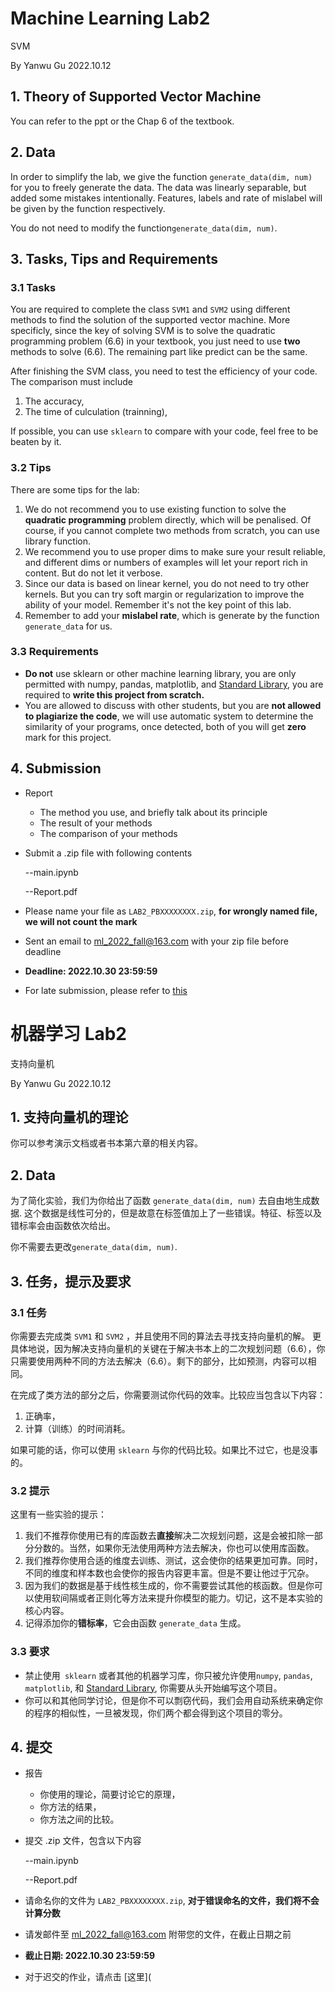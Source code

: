 # Machine Learning Lab2

SVM

By Yanwu Gu 2022.10.12

## 1. Theory of Supported Vector Machine

You can refer to the ppt or the Chap 6 of the textbook.

## 2. Data

In order to simplify the lab, we give the function `generate_data(dim, num)` for you to freely generate the data. The data was linearly separable, but added some mistakes intentionally. Features, labels and rate of mislabel will be given by the function respectively.

You do not need to modify the function`generate_data(dim, num)`.

## 3. Tasks, Tips and Requirements

### 3.1 Tasks

You are required to complete the class `SVM1` and `SVM2` using different methods to find the solution of the supported vector machine. More specificly, since the key of solving SVM is to solve the quadratic programming problem (6.6) in your textbook, you just need to use **two** methods to solve (6.6). The remaining part like predict can be the same. 

After finishing the SVM class, you need to test the efficiency of your code. The comparison must include

1. The accuracy,
2. The time of culculation (trainning),

If possible, you can use `sklearn` to compare with your code, feel free to be beaten by it. 

### 3.2 Tips

There are some tips for the lab:

1. We do not recommend you to use existing function to solve the **quadratic programming** problem directly, which will be penalised. Of course, if you cannot complete two methods from scratch, you can use library function.
2. We recommend you to use proper dims to make sure your result reliable, and different dims or numbers of examples will let your report rich in content. But do not let it verbose.
3. Since our data is based on linear kernel, you do not need to try other kernels. But you can try soft margin or regularization to improve the ability of your model. Remember it's not the key point of this lab. 
4. Remember to add your **mislabel rate**, which is generate by the function `generate_data` for us.

###  3.3 Requirements

- **Do not** use sklearn or other machine learning library, you are only permitted with numpy, pandas, matplotlib, and [Standard Library](https://gitee.com/link?target=https%3A%2F%2Fdocs.python.org%2F3%2Flibrary%2Findex.html), you are required to **write this project from scratch.**
- You are allowed to discuss with other students, but you are **not allowed to plagiarize the code**, we will use automatic system to determine the similarity of your programs, once detected, both of you will get **zero** mark for this project.

## 4. Submission

* Report

  * The method you use, and briefly talk about its principle
  * The result of your methods
  * The comparison of your methods

* Submit a .zip file with following contents

  --main.ipynb

  --Report.pdf

* Please name your file as `LAB2_PBXXXXXXXX.zip`, **for wrongly named file, we will not count the mark**

* Sent an email to [ml_2022_fall@163.com](mailto:ml_2022_fall@163.com) with your zip file before deadline

* **Deadline: 2022.10.30 23:59:59** 

* For late submission, please refer to [this](https://gitee.com/Sqrti/ml_2022_f#一关于课程)

# 机器学习 Lab2

支持向量机

By Yanwu Gu 2022.10.12

## 1. 支持向量机的理论

你可以参考演示文档或者书本第六章的相关内容。

## 2. Data

为了简化实验，我们为你给出了函数 `generate_data(dim, num)` 去自由地生成数据. 这个数据是线性可分的，但是故意在标签值加上了一些错误。特征、标签以及错标率会由函数依次给出。

你不需要去更改`generate_data(dim, num)`.

## 3. 任务，提示及要求

### 3.1 任务

你需要去完成类 `SVM1` 和 `SVM2` ，并且使用不同的算法去寻找支持向量机的解。 更具体地说，因为解决支持向量机的关键在于解决书本上的二次规划问题（6.6），你只需要使用两种不同的方法去解决（6.6）。剩下的部分，比如预测，内容可以相同。

在完成了类方法的部分之后，你需要测试你代码的效率。比较应当包含以下内容：

1. 正确率，
2. 计算（训练）的时间消耗。

如果可能的话，你可以使用 `sklearn` 与你的代码比较。如果比不过它，也是没事的。

### 3.2 提示

这里有一些实验的提示：

1. 我们不推荐你使用已有的库函数去**直接**解决二次规划问题，这是会被扣除一部分分数的。当然，如果你无法使用两种方法去解决，你也可以使用库函数。
2. 我们推荐你使用合适的维度去训练、测试，这会使你的结果更加可靠。同时，不同的维度和样本数也会使你的报告内容更丰富。但是不要让他过于冗杂。
3. 因为我们的数据是基于线性核生成的，你不需要尝试其他的核函数。但是你可以使用软间隔或者正则化等方法来提升你模型的能力。切记，这不是本实验的核心内容。
4. 记得添加你的**错标率**，它会由函数 `generate_data` 生成。

###  3.3 要求

- 禁止使用`` sklearn`` 或者其他的机器学习库，你只被允许使用`numpy`, `pandas`, `matplotlib`, 和 [Standard Library](https://gitee.com/link?target=https%3A%2F%2Fdocs.python.org%2F3%2Flibrary%2Findex.html), 你需要从头开始编写这个项目。
- 你可以和其他同学讨论，但是你不可以剽窃代码，我们会用自动系统来确定你的程序的相似性，一旦被发现，你们两个都会得到这个项目的零分。

## 4. 提交

* 报告

  * 你使用的理论，简要讨论它的原理，
  * 你方法的结果，
  * 你方法之间的比较。

* 提交 .zip 文件，包含以下内容

  --main.ipynb

  --Report.pdf

* 请命名你的文件为 `LAB2_PBXXXXXXXX.zip`, **对于错误命名的文件，我们将不会计算分数**

* 请发邮件至 [ml_2022_fall@163.com](mailto:ml_2022_fall@163.com) 附带您的文件，在截止日期之前

* **截止日期: 2022.10.30 23:59:59** 

* 对于迟交的作业，请点击 [这里](